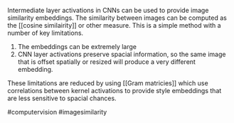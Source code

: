 Intermediate layer activations in CNNs can be used to provide image similarity embeddings. The similarity between images can be computed as the [[cosine similairity]] or other measure. This is a simple method with a number of key limitations. 

1. The embeddings can be extremely large
2. CNN layer activations preserve spacial information, so the same image that is offset spatially or resized will produce a very different embedding.
 
These limitations are reduced by using [[Gram matricies]] which use correlations between kernel activations to provide style embeddings that are less sensitive to spacial chances. 

#computervision 
#imagesimilarity